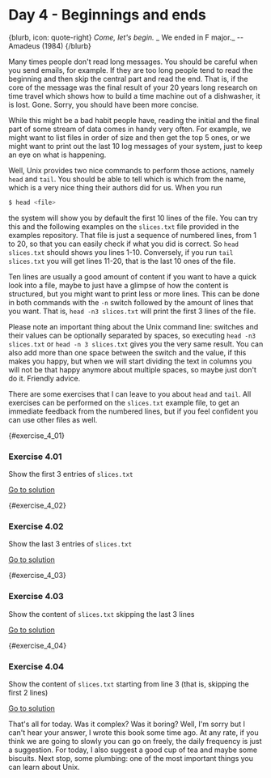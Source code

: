 # Day 4 - Beginnings and ends

{blurb, icon: quote-right}
_Come, let's begin._
_ We ended in F major._
-- Amadeus (1984)
{/blurb}

Many times people don't read long messages. You should be careful when you send emails, for example. If they are too long people tend to read the beginning and then skip the central part and read the end. That is, if the core of the message was the final result of your 20 years long research on time travel which shows how to build a time machine out of a dishwasher, it is lost. Gone. Sorry, you should have been more concise.

While this might be a bad habit people have, reading the initial and the final part of some stream of data comes in handy very often. For example, we might want to list files in order of size and then get the top 5 ones, or we might want to print out the last 10 log messages of your system, just to keep an eye on what is happening.

Well, Unix provides two nice commands to perform those actions, namely `head` and `tail`. You should be able to tell which is which from the name, which is a very nice thing their authors did for us. When you run

``` sh
$ head <file>
```

the system will show you by default the first 10 lines of the file. You can try this and the following examples on the `slices.txt` file provided in the examples repository. That file is just a sequence of numbered lines, from 1 to 20, so that you can easily check if what you did is correct. So `head slices.txt` should shows you lines 1-10. Conversely, if you run `tail slices.txt` you will get lines 11-20, that is the last 10 ones of the file.

Ten lines are usually a good amount of content if you want to have a quick look into a file, maybe to just have a glimpse of how the content is structured, but you might want to print less or more lines. This can be done in both commands with the `-n` switch followed by the amount of lines that you want. That is, `head -n3 slices.txt` will print the first 3 lines of the file.

Please note an important thing about the Unix command line: switches and their values can be optionally separated by spaces, so executing `head -n3 slices.txt` or `head -n 3 slices.txt` gives you the very same result. You can also add more than one space between the switch and the value, if this makes you happy, but when we will start dividing the text in columns you will not be that happy anymore about multiple spaces, so maybe just don't do it. Friendly advice.

There are some exercises that I can leave to you about `head` and `tail`. All exercises can be performed on the `slices.txt` example file, to get an immediate feedback from the numbered lines, but if you feel confident you can use other files as well.

{#exercise_4_01}
### Exercise 4.01
Show the first 3 entries of `slices.txt`

[Go to solution](#solution_4_01)

{#exercise_4_02}
### Exercise 4.02
Show the last 3 entries of `slices.txt`

[Go to solution](#solution_4_02)

{#exercise_4_03}
### Exercise 4.03
Show the content of `slices.txt` skipping the last 3 lines

[Go to solution](#solution_4_03)

{#exercise_4_04}
### Exercise 4.04
Show the content of `slices.txt` starting from line 3 (that is, skipping the first 2 lines)

[Go to solution](#solution_4_04)

That's all for today. Was it complex? Was it boring? Well, I'm sorry but I can't hear your answer, I wrote this book some time ago. At any rate, if you think we are going to slowly you can go on freely, the daily frequency is just a suggestion. For today, I also suggest a good cup of tea and maybe some biscuits. Next stop, some plumbing: one of the most important things you can learn about Unix.